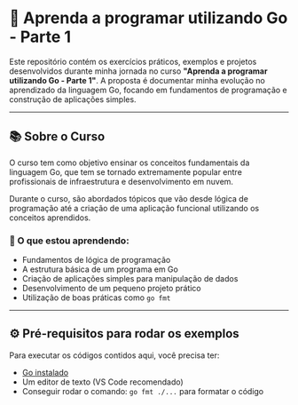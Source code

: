 # 🚀 Aprenda a programar utilizando Go - Parte 1

Este repositório contém os exercícios práticos, exemplos e projetos desenvolvidos durante minha jornada no curso **"Aprenda a programar utilizando Go - Parte 1"**. A proposta é documentar minha evolução no aprendizado da linguagem Go, focando em fundamentos de programação e construção de aplicações simples.

---

## 📚 Sobre o Curso

O curso tem como objetivo ensinar os conceitos fundamentais da linguagem Go, que tem se tornado extremamente popular entre profissionais de infraestrutura e desenvolvimento em nuvem. 

Durante o curso, são abordados tópicos que vão desde lógica de programação até a criação de uma aplicação funcional utilizando os conceitos aprendidos.

### 🧠 O que estou aprendendo:

- Fundamentos de lógica de programação
- A estrutura básica de um programa em Go
- Criação de aplicações simples para manipulação de dados
- Desenvolvimento de um pequeno projeto prático
- Utilização de boas práticas como `go fmt`

---

## ⚙️ Pré-requisitos para rodar os exemplos

Para executar os códigos contidos aqui, você precisa ter:

* [Go instalado](https://golang.org/doc/install)
* Um editor de texto (VS Code recomendado)
* Conseguir rodar o comando: `go fmt ./...` para formatar o código

